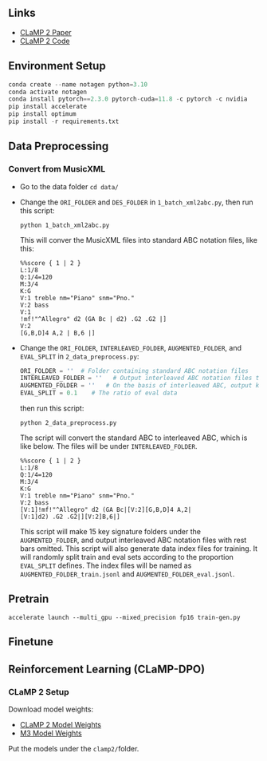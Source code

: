 ## Links
- [CLaMP 2 Paper](https://arxiv.org/pdf/2410.13267)
- [CLaMP 2 Code](https://github.com/sanderwood/clamp2)

## Environment Setup

```python
conda create --name notagen python=3.10
conda activate notagen
conda install pytorch==2.3.0 pytorch-cuda=11.8 -c pytorch -c nvidia
pip install accelerate
pip install optimum
pip install -r requirements.txt
```

## Data Preprocessing

### Convert from MusicXML

- Go to the data folder ```cd data/```
- Change the ```ORI_FOLDER``` and ```DES_FOLDER``` in ```1_batch_xml2abc.py```, then run this script:
  ```
  python 1_batch_xml2abc.py
  ```
  This will conver the MusicXML files into standard ABC notation files, like this:
  ```plain
  %%score { 1 | 2 }
  L:1/8
  Q:1/4=120
  M:3/4
  K:G
  V:1 treble nm="Piano" snm="Pno."
  V:2 bass
  V:1
  !mf!"^Allegro" d2 (GA Bc | d2) .G2 .G2 |]
  V:2
  [G,B,D]4 A,2 | B,6 |]
  ```
- Change the ```ORI_FOLDER```, ```INTERLEAVED_FOLDER```, ```AUGMENTED_FOLDER```, and ```EVAL_SPLIT``` in ```2_data_preprocess.py```:
  
  ```python
  ORI_FOLDER = ''  # Folder containing standard ABC notation files
  INTERLEAVED_FOLDER = ''   # Output interleaved ABC notation files that are compatible with CLaMP 2 to this folder
  AUGMENTED_FOLDER = ''   # On the basis of interleaved ABC, output key-augmented and rest-omitted files that are compatible with NotaGen to this folder
  EVAL_SPLIT = 0.1    # The ratio of eval data 
  ```
  then run this script:
  ```
  python 2_data_preprocess.py
  ```
  The script will convert the standard ABC to interleaved ABC, which is like below. The files will be under ```INTERLEAVED_FOLDER```.
  ```plain
  %%score { 1 | 2 }
  L:1/8
  Q:1/4=120
  M:3/4
  K:G
  V:1 treble nm="Piano" snm="Pno."
  V:2 bass
  [V:1]!mf!"^Allegro" d2 (GA Bc|[V:2][G,B,D]4 A,2|
  [V:1]d2) .G2 .G2|][V:2]B,6|]
  ```
  This script will make 15 key signature folders under the ```AUGMENTED_FOLDER```, and output interleaved ABC notation files with rest bars omitted.
  This script will also generate data index files for training. It will randomly split train and eval sets according to the proportion ```EVAL_SPLIT``` defines. The index files will be named as ```AUGMENTED_FOLDER_train.jsonl``` and ```AUGMENTED_FOLDER_eval.jsonl```.




## Pretrain

```
accelerate launch --multi_gpu --mixed_precision fp16 train-gen.py
```

## Finetune

## Reinforcement Learning (CLaMP-DPO)
### CLaMP 2 Setup

Download model weights:
- [CLaMP 2 Model Weights](https://huggingface.co/sander-wood/clamp2/blob/main/weights_clamp2_h_size_768_lr_5e-05_batch_128_scale_1_t_length_128_t_model_FacebookAI_xlm-roberta-base_t_dropout_True_m3_True.pth)
- [M3 Model Weights](https://huggingface.co/sander-wood/clamp2/blob/main/weights_m3_p_size_64_p_length_512_t_layers_3_p_layers_12_h_size_768_lr_0.0001_batch_16_mask_0.45.pth)

Put the models under the ```clamp2/```folder.
